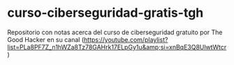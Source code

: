 # curso-ciberseguridad-gratis-tgh
Repositorio con notas acerca del curso de ciberseguridad gratuito por The Good Hacker en su canal (https://youtube.com/playlist?list=PLa8PF7Z_n1hWZa8Tz78GAHrk17ELpGy1u&amp;si=xnBqE3Q8UlwtWtcr)

